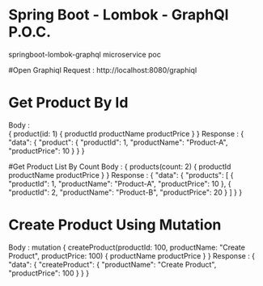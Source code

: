 # Spring Boot - Lombok - GraphQl P.O.C.
springboot-lombok-graphql microservice poc

#Open Graphiql
Request : http://localhost:8080/graphiql

# Get Product By Id
Body :  
{
  product(id: 1) {
    productId
    productName
    productPrice
  }
}
Response : 
{
  "data": {
    "product": {
      "productId": 1,
      "productName": "Product-A",
      "productPrice": 10
    }
  }
}

#Get Product List By Count
Body : 
{
  products(count: 2) {
    productId
    productName
    productPrice
  }
}
Response : 
{
  "data": {
    "products": [
      {
        "productId": 1,
        "productName": "Product-A",
        "productPrice": 10
      },
      {
        "productId": 2,
        "productName": "Product-B",
        "productPrice": 20
      }
    ]
  }
}

# Create Product Using Mutation
Body : 
mutation {
  createProduct(productId: 100, productName: "Create Product", productPrice: 100) {
    productName
    productPrice
  }
}
Response : 
{
  "data": {
    "createProduct": {
      "productName": "Create Product",
      "productPrice": 100
    }
  }
}

